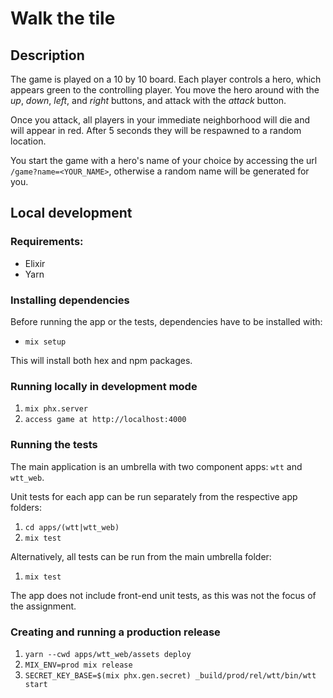 # Walk the tile

## Description

The game is played on a 10 by 10 board. Each player controls a hero, which appears green to the controlling player.
You move the hero around with the _up_, _down_, _left_, and _right_ buttons, and attack with the _attack_ button.

Once you attack, all players in your immediate neighborhood will die and will appear in red. After 5 seconds they will be 
respawned to a random location.

You start the game with a hero's name of your choice by accessing the url `/game?name=<YOUR_NAME>`, otherwise a random
name will be generated for you.

## Local development

### Requirements:

* Elixir
* Yarn

### Installing dependencies

Before running the app or the tests, dependencies have to be installed with:

* `mix setup`

This will install both hex and npm packages.

### Running locally in development mode

1. `mix phx.server`
1. `access game at http://localhost:4000`

### Running the tests

The main application is an umbrella with two component apps: `wtt` and `wtt_web`.

Unit tests for each app can be run separately from the respective app folders:

1. `cd apps/(wtt|wtt_web)`
1. `mix test`

Alternatively, all tests can be run from the main umbrella folder:

1. `mix test`

The app does not include front-end unit tests, as this was not the focus of the assignment.

### Creating and running a production release

1. `yarn --cwd apps/wtt_web/assets deploy`
1. `MIX_ENV=prod mix release`
1. `SECRET_KEY_BASE=$(mix phx.gen.secret) _build/prod/rel/wtt/bin/wtt start`



 